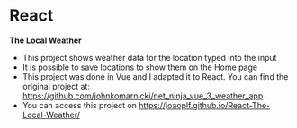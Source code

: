# React
**The Local Weather**

* This project shows weather data for the location typed into the input
* It is possible to save locations to show them on the Home page
* This project was done in Vue and I adapted it to React. You can find the original project at: https://github.com/johnkomarnicki/net_ninja_vue_3_weather_app
* You can access this project on https://joaoplf.github.io/React-The-Local-Weather/
